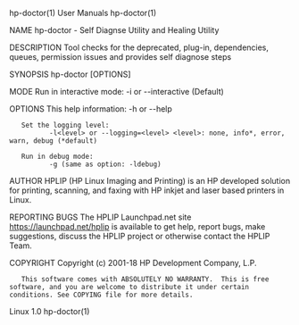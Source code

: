 hp-doctor(1)                                                                                     User Manuals                                                                                    hp-doctor(1)

NAME
       hp-doctor - Self Diagnse Utility and Healing Utility

DESCRIPTION
       Tool checks for the deprecated, plug-in, dependencies, queues, permission issues and provides self diagnose steps

SYNOPSIS
       hp-doctor [OPTIONS]

MODE
       Run in interactive mode:
              -i or --interactive (Default)

OPTIONS
       This help information:
              -h or --help

       Set the logging level:
              -l<level> or --logging=<level> <level>: none, info*, error, warn, debug (*default)

       Run in debug mode:
              -g (same as option: -ldebug)

AUTHOR
       HPLIP (HP Linux Imaging and Printing) is an HP developed solution for printing, scanning, and faxing with HP inkjet and laser based printers in Linux.

REPORTING BUGS
       The HPLIP Launchpad.net site https://launchpad.net/hplip is available to get help, report bugs, make suggestions, discuss the HPLIP project or otherwise contact the HPLIP Team.

COPYRIGHT
       Copyright (c) 2001-18 HP Development Company, L.P.

       This software comes with ABSOLUTELY NO WARRANTY.  This is free software, and you are welcome to distribute it under certain conditions. See COPYING file for more details.

Linux                                                                                                1.0                                                                                         hp-doctor(1)
